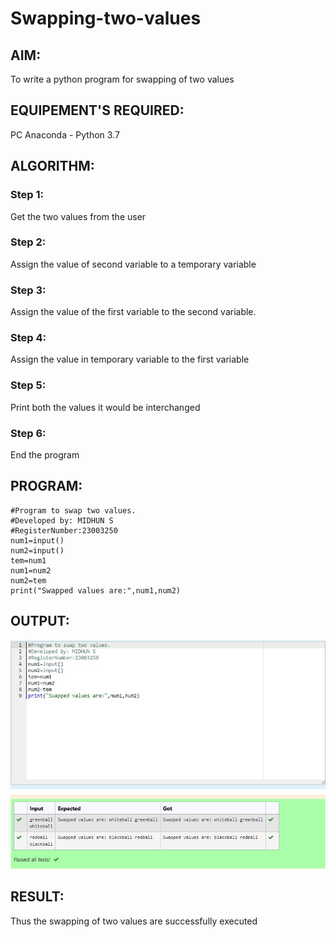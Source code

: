 # Swapping-two-values
## AIM:
To write a python program for swapping of two values
## EQUIPEMENT'S REQUIRED: 
PC
Anaconda - Python 3.7
## ALGORITHM: 
### Step 1:
Get the two values from the user
### Step 2: 
Assign the value of second variable to a temporary variable 
### Step 3: 
Assign the value of the first variable to the second variable.
### Step 4:  
Assign the value in temporary variable to the first variable
### Step 5: 
Print both the values it would be interchanged
### Step 6: 
End the program
## PROGRAM:
```
#Program to swap two values.
#Developed by: MIDHUN S
#RegisterNumber:23003250
num1=input()
num2=input()
tem=num1
num1=num2
num2=tem
print("Swapped values are:",num1,num2)
```

## OUTPUT:

![output](/Screenshot%202023-07-24%20230130.jpg)

## RESULT:
Thus the swapping of two values are successfully executed



